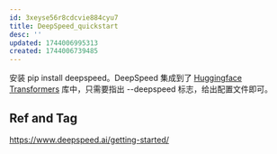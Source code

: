 ```yaml
---
id: 3xeyse56r8cdcvie884cyu7
title: DeepSpeed_quickstart
desc: ''
updated: 1744006995313
created: 1744006739485
---
```


安装 pip install deepspeed。DeepSpeed 集成到了 [Huggingface Transformers](https://github.com/huggingface/transformers) 库中，只需要指出 --deepspeed 标志，给出配置文件即可。

## Ref and Tag

https://www.deepspeed.ai/getting-started/